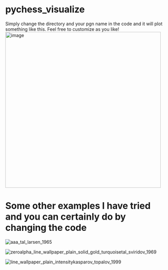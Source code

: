 # pychess_visualize

Simply change the directory and your pgn name in the code and it will plot something like this.
Feel free to customize as you like!
<img width="485" alt="image" src="https://user-images.githubusercontent.com/41393164/155404290-7c56c894-58d1-4b6e-9165-bbf226ef2320.png">


# Some other examples I have tried and you can certainly do by changing the code
![aaa_tal_larsen_1965](https://user-images.githubusercontent.com/41393164/155404543-fbe83110-4c88-40d6-a7ce-e380af84b649.png)

![zeroalpha_line_wallpaper_plain_solid_gold_turquoisetal_sviridov_1969](https://user-images.githubusercontent.com/41393164/155404605-caf81bb0-8236-4bf8-882a-e3ce5a948167.png)

![line_wallpaper_plain_intensitykasparov_topalov_1999](https://user-images.githubusercontent.com/41393164/155404635-5f9f3a8d-7c48-4b02-a05c-36e0007f2585.png)


